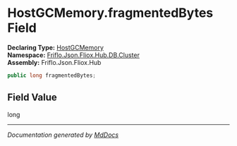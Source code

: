 ﻿<!--  
  <auto-generated>   
    The contents of this file were generated by a tool.  
    Changes to this file may be list if the file is regenerated  
  </auto-generated>   
-->

# HostGCMemory.fragmentedBytes Field

**Declaring Type:** [HostGCMemory](../index.md)  
**Namespace:** [Friflo.Json.Fliox.Hub.DB.Cluster](../../index.md)  
**Assembly:** Friflo.Json.Fliox.Hub

```csharp
public long fragmentedBytes;
```

## Field Value

long

___

*Documentation generated by [MdDocs](https://github.com/ap0llo/mddocs)*

